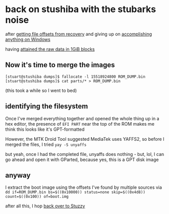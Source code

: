 # back on stushiba with the stubarks noise

after [getting file offsets from recovery](djaep-jyejg-4waps-7ygwf-4k4re) and giving up on [accomplishing anything on Windows](phmkn-2mesm-c5a7v-zp3p8-m98fv)

having [attained the raw data in 1GiB blocks](f0bth-zz6f7-rv9fd-wxs3h-17f67)

## Now it's time to merge the images

```
[stuart@stushiba dumps]$ fallocate -l 15518924800 ROM_DUMP.bin
[stuart@stushiba dumps]$ cat parts/* > ROM_DUMP.bin
```

(this took a while so I went to bed)

## identifying the filesystem

Once I've merged everything together and opened the whole thing up in a hex editor, the presence of `EFI PART` near the top of the ROM makes me think this looks like it's GPT-formatted

However, the MTK Droid Tool suggested MediaTek uses YAFFS2, so before I merged the files, I tried `yay -S unyaffs`

but yeah, once I had the completed file, unyaffs does nothing - but, lol, I can go ahead and open it with GParted, because yes, this is a GPT disk image

## anyway

I extract the boot image using the offsets I've found by multiple sources via `dd if=ROM_DUMP.bin bs=$((0x10000)) status=none skip=$((0x4d8)) count=$((0x100)) of=boot.img`

after all this, I hop [back over to Stuzzy](kb1k1-94ywc-45a59-b2a9d-82fgh)
